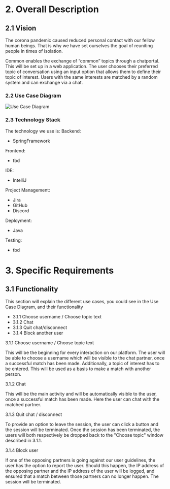 # 2. Overall Description
## 2.1 Vision

The corona pandemic caused reduced personal contact with our fellow human beings. That is why we have set ourselves the goal of reuniting people in times of isolation. 

Common enables the exchange of “common” topics through a chatportal. This will be set up in a web application. The user chooses their preferred topic of conversation using an input option that allows them to define their topic of interest. Users with the same interests are matched by a random system and can exchange via a chat.

### 2.2 Use Case Diagram

![Use Case Diagram](images/SoftwareRequirementsSpecification.png)

### 2.3 Technology Stack

The technology we use is:
Backend:
* SpringFramework

Frontend:
* tbd

IDE:
* IntelliJ

Project Management:
* Jira
* GitHub
* Discord

Deployment:
* Java

Testing:
* tbd


# 3. Specific Requirements
## 3.1 Functionality

This section will explain the different use cases, you could see in the Use Case Diagram, and their functionality

* 3.1.1 Choose username / Choose topic text
* 3.1.2 Chat
* 3.1.3 Quit chat/disconnect
* 3.1.4 Block another user

3.1.1 Choose username / Choose topic text

This will be the beginning for every interaction on our platform.
The user will be able to choose a username which will be visible to the chat partner, once a successful match has been made.
Additionally, a topic of interest has to be entered. This will be used as a basis to make a match with another person.

3.1.2 Chat

This will be the main activity and will be automatically visible to the user, once a successful match has been made.
Here the user can chat with the matched partner.

3.1.3 Quit chat / disconnect

To provide an option to leave the session, the user can click a button and the session will be terminated.
Once the session has been terminated, the users will both respectively be dropped back to the "Choose topic" window described in 3.1.1.

3.1.4 Block user

If one of the opposing partners is going against our user guidelines, the user has the option to report the user.
Should this happen, the IP address of the opposing partner and the IP address of the user will be logged, and ensured that a match between those partners can no longer happen.
The session will be terminated.

